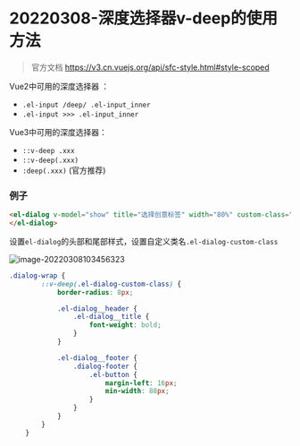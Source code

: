 # 20220308-深度选择器v-deep的使用方法

> 官方文档 https://v3.cn.vuejs.org/api/sfc-style.html#style-scoped

Vue2中可用的深度选择器 ：

- `.el-input /deep/ .el-input_inner`  
- `.el-input >>> .el-input_inner` 

Vue3中可用的深度选择器：

- `::v-deep .xxx`
- `::v-deep(.xxx)`
- `:deep(.xxx)` (官方推荐)

### 例子

```html
<el-dialog v-model="show" title="选择创意标签" width="80%" custom-class="el-dialog-custom-class" @close="reset">
</el-dialog>
```

设置`el-dialog`的头部和尾部样式，设置自定义类名`.el-dialog-custom-class`

![image-20220308103456323](https://s2.loli.net/2022/03/08/X3RogckZ1P6YhiE.png)

```css
.dialog-wrap {
		::v-deep(.el-dialog-custom-class) {
			border-radius: 8px;

			.el-dialog__header {
				.el-dialog__title {
					font-weight: bold;
				}
			}

			.el-dialog__footer {
				.dialog-footer {
					.el-button {
						margin-left: 16px;
						min-width: 88px;
					}
				}
			}
		}
	}
```

